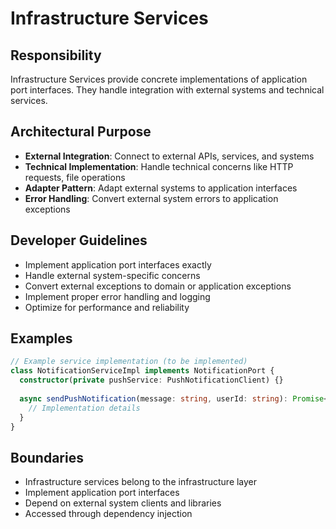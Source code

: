# Infrastructure Services

## Responsibility
Infrastructure Services provide concrete implementations of application port interfaces. They handle integration with external systems and technical services.

## Architectural Purpose
- **External Integration**: Connect to external APIs, services, and systems
- **Technical Implementation**: Handle technical concerns like HTTP requests, file operations
- **Adapter Pattern**: Adapt external systems to application interfaces
- **Error Handling**: Convert external system errors to application exceptions

## Developer Guidelines
- Implement application port interfaces exactly
- Handle external system-specific concerns
- Convert external exceptions to domain or application exceptions
- Implement proper error handling and logging
- Optimize for performance and reliability

## Examples
```typescript
// Example service implementation (to be implemented)
class NotificationServiceImpl implements NotificationPort {
  constructor(private pushService: PushNotificationClient) {}
  
  async sendPushNotification(message: string, userId: string): Promise<void> {
    // Implementation details
  }
}
```

## Boundaries
- Infrastructure services belong to the infrastructure layer
- Implement application port interfaces
- Depend on external system clients and libraries
- Accessed through dependency injection